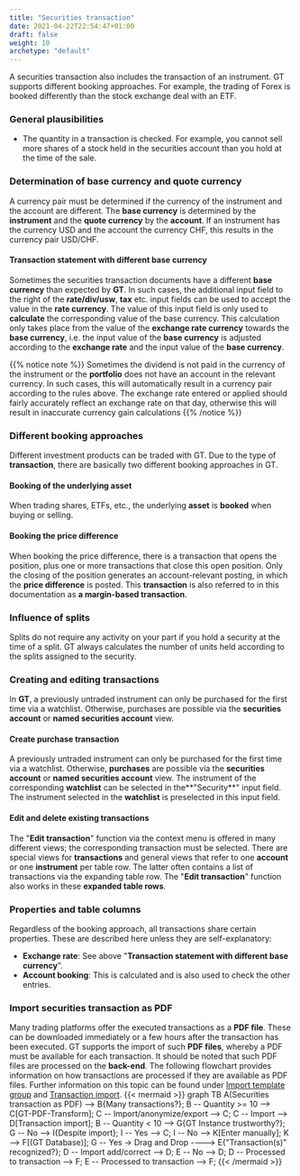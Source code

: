 ```yaml
---
title: "Securities transaction"
date: 2021-04-22T22:54:47+01:00
draft: false
weight: 10
archetype: "default"
---
```

A securities transaction also includes the transaction of an instrument. GT supports different booking approaches. For example, the trading of Forex is booked differently than the stock exchange deal with an ETF.

### General plausibilities
- The quantity in a transaction is checked. For example, you cannot sell more shares of a stock held in the securities account than you hold at the time of the sale.

### Determination of base currency and quote currency
A currency pair must be determined if the currency of the instrument and the account are different. The **base currency** is determined by the **instrument** and the **quote currency** by the **account**. If an instrument has the currency USD and the account the currency CHF, this results in the currency pair USD/CHF.

#### Transaction statement with different base currency
Sometimes the securities transaction documents have a different **base currency** than expected by **GT**. In such cases, the additional input field to the right of the **rate/div/usw**, **tax** etc. input fields can be used to accept the value in the **rate currency**. The value of this input field is only used to **calculate** the corresponding value of the base currency. This calculation only takes place from the value of the **exchange rate currency** towards the **base currency**, i.e. the input value of the **base currency** is adjusted according to the **exchange rate** and the input value of the **base currency**.

{{% notice note %}} 
Sometimes the dividend is not paid in the currency of the instrument or the **portfolio** does not have an account in the relevant currency. In such cases, this will automatically result in a currency pair according to the rules above. The exchange rate entered or applied should fairly accurately reflect an exchange rate on that day, otherwise this will result in inaccurate currency gain calculations 
{{% /notice %}}

### Different booking approaches
Different investment products can be traded with GT. Due to the type of **transaction**, there are basically two different booking approaches in GT.

#### Booking of the underlying asset
When trading shares, ETFs, etc., the underlying **asset** is **booked** when buying or selling.

#### Booking the price difference
When booking the price difference, there is a transaction that opens the position, plus one or more transactions that close this open position. Only the closing of the position generates an account-relevant posting, in which the **price difference** is posted. This **transaction** is also referred to in this documentation as **a margin-based transaction**.

### Influence of splits
Splits do not require any activity on your part if you hold a security at the time of a split. GT always calculates the number of units held according to the splits assigned to the security.

### Creating and editing transactions
In **GT**, a previously untraded instrument can only be purchased for the first time via a watchlist. Otherwise, purchases are possible via the **securities account** or **named securities account** view.

#### Create purchase transaction
A previously untraded instrument can only be purchased for the first time via a watchlist. Otherwise, **purchases** are possible via the **securities account** or **named securities account** view. The instrument of the corresponding **watchlist** can be selected in the**"Security**" input field. The instrument selected in the **watchlist** is preselected in this input field.

#### Edit and delete existing transactions
The "**Edit transaction**" function via the context menu is offered in many different views; the corresponding transaction must be selected. There are special views for **transactions** and general views that refer to one **account** or one **instrument** per table row. The latter often contains a list of transactions via the expanding table row. The "**Edit transaction**" function also works in these **expanded table rows**.

### Properties and table columns
Regardless of the booking approach, all transactions share certain properties. These are described here unless they are self-explanatory:
- **Exchange rate**: See above "**Transaction statement with different base currency**".
- **Account booking**: This is calculated and is also used to check the other entries.

### Import securities transaction as PDF
Many trading platforms offer the executed transactions as a **PDF file**. These can be downloaded immediately or a few hours after the transaction has been executed. GT supports the import of such **PDF files**, whereby a PDF must be available for each transaction. It should be noted that such PDF files are processed on the **back-end**. The following flowchart provides information on how transactions are processed if they are available as PDF files. Further information on this topic can be found under [Import template group](../../basedata/imptranstemplate/) and [Transaction import](../../tenantportfolio/securityaccounts/transactionimport). 
{{< mermaid >}} 
graph TB 
  A(Securities transaction as PDF) --> B{Many transactions?}; 
  B -- Quantity >= 10 --> C[GT-PDF-Transform]; 
  C -- Import/anonymize/export --> C; 
  C -- Import --> D[Transaction import]; 
  B -- Quantity < 10 --> G{GT Instance trustworthy?}; 
  G -- No --> I{Despite import}; 
  I -- Yes --> C; I -- No --> K[Enter manually]; 
  K --> F[(GT Database)]; 
  G -- Yes -> Drag and Drop ----> E{"Transaction(s)" recognized?};
  D -- Import add/correct --> D; 
  E -- No --> D; 
  D -- Processed to transaction --> F; 
  E -- Processed to transaction --> F; 
{{< /mermaid >}}
